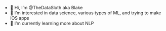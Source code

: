 - 👋 Hi, I’m @TheDataSloth aka Blake
- 👀 I’m interested in data science, various types of ML, and trying to make iOS apps
- 🌱 I’m currently learning more about NLP

